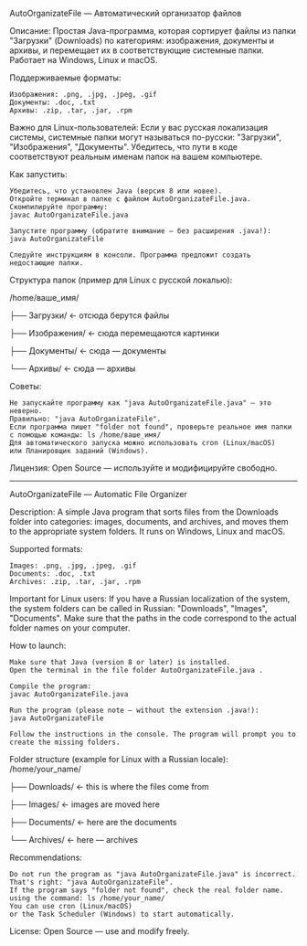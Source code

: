 AutoOrganizateFile — Автоматический организатор файлов 

Описание:
Простая Java-программа, которая сортирует файлы из папки "Загрузки" (Downloads) 
по категориям: изображения, документы и архивы, и перемещает их в соответствующие 
системные папки. Работает на Windows, Linux и macOS. 

Поддерживаемые форматы: 

    Изображения: .png, .jpg, .jpeg, .gif
    Документы: .doc, .txt
    Архивы: .zip, .tar, .jar, .rpm
     

Важно для Linux-пользователей:
Если у вас русская локализация системы, системные папки могут называться 
по-русски: "Загрузки", "Изображения", "Документы". 
Убедитесь, что пути в коде соответствуют реальным именам папок на вашем компьютере. 

Как запустить: 

    Убедитесь, что установлен Java (версия 8 или новее).
    Откройте терминал в папке с файлом AutoOrganizateFile.java.
    Скомпилируйте программу:
    javac AutoOrganizateFile.java
    
    Запустите программу (обратите внимание — без расширения .java!):
    java AutoOrganizateFile
    
    Следуйте инструкциям в консоли. Программа предложит создать недостающие папки.
     

Структура папок (пример для Linux с русской локалью):

/home/ваше_имя/

├── Загрузки/        ← отсюда берутся файлы

├── Изображения/     ← сюда перемещаются картинки

├── Документы/       ← сюда — документы

└── Архивы/          ← сюда — архивы 


Советы: 

    Не запускайте программу как "java AutoOrganizateFile.java" — это неверно.
    Правильно: "java AutoOrganizateFile".
    Если программа пишет "folder not found", проверьте реальное имя папки 
    с помощью команды: ls /home/ваше_имя/
    Для автоматического запуска можно использовать cron (Linux/macOS) 
    или Планировщик заданий (Windows).
     

Лицензия: Open Source — используйте и модифицируйте свободно. 

----------------------------------------------------------------------------

AutoOrganizateFile — Automatic File Organizer 

Description:
A simple Java program that sorts files from the Downloads folder
into categories: images, documents, and archives, and moves them to the appropriate
system folders. It runs on Windows, Linux and macOS. 

Supported formats: 

    Images: .png, .jpg, .jpeg, .gif
    Documents: .doc, .txt
    Archives: .zip, .tar, .jar, .rpm
     

Important for Linux users:
If you have a Russian localization of the system, the system folders can be called 
in Russian: "Downloads", "Images", "Documents". 
Make sure that the paths in the code correspond to the actual folder names on your computer. 

How to launch: 

    Make sure that Java (version 8 or later) is installed.
    Open the terminal in the file folder AutoOrganizateFile.java .
    
    Compile the program:
    javac AutoOrganizateFile.java
    
    Run the program (please note — without the extension .java!):
    java AutoOrganizateFile
    
    Follow the instructions in the console. The program will prompt you to create the missing folders.
     

Folder structure (example for Linux with a Russian locale):
/home/your_name/

├── Downloads/        ← this is where the files come from

├── Images/     ←  images are moved here

├── Documents/       ←  here are the documents

└── Archives/          ←  here — archives 

Recommendations: 


    Do not run the program as "java AutoOrganizateFile.java" is incorrect.
    That's right: "java AutoOrganizateFile".
    If the program says "folder not found", check the real folder name. 
    using the command: ls /home/your_name/
    You can use cron (Linux/macOS)
    or the Task Scheduler (Windows) to start automatically.
     

License: Open Source — use and modify freely.
